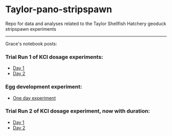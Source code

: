 # Taylor-pano-stripspawn
Repo for data and analyses related to the Taylor Shellfish Hatchery geoduck stripspawn experiments

---

Grace's notebook posts:      

### Trial Run 1 of KCl dosage experiments:
- [Day 1](https://grace-ac.github.io/day1-geo-stripspawn/)     
- [Day 2](https://grace-ac.github.io/taylor-stripspawn-day2/)    

### Egg development experiment:    
- [One day experiment](https://grace-ac.github.io/egg-development/)

### Trial Run 2 of KCl dosage experiment, now with duration:     
- [Day 1](https://grace-ac.github.io/round2-geostripspawn-day1/)
- [Day 2]()

